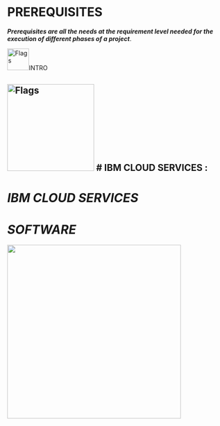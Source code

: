  <p align="center">
 
 # PREREQUISITES

***Prerequisites are all the needs at the requirement level needed for the execution of different phases of a project***.


<img src='https://gifimage.net/wp-content/uploads/2017/11/gif-logo-10.gif' alt="Flags"  width="50" height="50">INTRO

<h2><picture>
<img src='https://gifimage.net/wp-content/uploads/2017/11/gif-logo-10.gif' alt="Flags"  width="200" height="200"> 
</picture> # IBM CLOUD SERVICES :</h2><i>

# IBM CLOUD SERVICES
# SOFTWARE










<img src='https://i.pinimg.com/originals/ef/26/7a/ef267a376fa94a004e27fccecacf2bea.gif' width="400" height="400">
